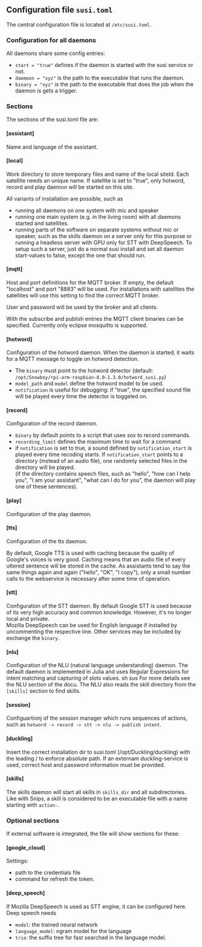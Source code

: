 ## Configuration file `susi.toml`

The central configuration file is located at `/etc/susi.toml`.

### Configuration for all daemons

All daemons share some config entries:

* `start = "true"` defines if the daemon
  is started with the susi service or not.
* `daemoon = "xyz"` is the path to the executable that runs the daemon.
* `binary = "xyz"` is the path to the executable that does the job when
  the daemon is gets a trigger.


### Sections

The sections of the susi.toml file are:

#### [assistant]
Name and language of the assistant.

#### [local]
Work directory to store temporary files and
name of the local siteId. Each satellite needs an unique name.
If satellite is set to "true", only hotword, record and play daemon will be started
on this site.

All variants of installation are possible, such as
* running all daemons
  on one system with mic and speaker
* running one main system (e.g. in the living room) with all daemons
  started and satellites.
* running parts of the software on separate systems without mic
  or speaker, such as the skills daemon on a server only for this
  purpose or running a headless server with GPU only for STT with
  DeepSpeech. To setup such a server, just do a normal susi install
  and set all daemon start-values to false, except the one that should run.

#### [mqtt]
Host and port definitions for the MQTT broker. If empty, the default
"localhost" and port "8883" will be used. For installations with satellites
the satellites will use this setting to find the correct MQTT broker.

User and password will be used by the broker and all clients.

With the subscribe and publish entries the MQTT client binaries can be specified.
Currently only eclipse mosquitto is supported.

#### [hotword]
Configuration of the hotword daemon.
When the daemon is started, it waits for a MQTT message to toggle on
hotword detection.
* The `binary` must  point to the hotword detector (default:
  `/opt/Snowboy/rpi-arm-raspbian-8.0-1.3.0/hotword_susi.py`)
* `model_path` and `model` define the hotword model to be used.
* `notification` is useful for debugging: if "true", the specified
  sound file will be played every time the detector is toggeled on.

#### [record]
Configuration of the record daemon.

* `binary` by default points to a script that uses sox to record commands.
* `recording_limit` defines the maximum time to wait for a command
* if `notification` is set to true, a sound defined by `notification_start`
  is played every time recoding starts. If `notification_start` points to
  a directory (instead of an audio file), one randomly selected files in the
  directory will be played.    
  (if the directory contains speech files, such as "hello", "how can I help you",
  "I am your assistant", "what can I do for you", the daemon will play
  one of these sentences).

#### [play]
Configuration of the play daemon.

#### [tts]
Configuration of the tts daemon.

By default, Google TTS is used with caching because the quality of Google's
voices is very good. Caching means that an audio file of every
uttered sentence will be stored in the cache. As assistants tend to say the same
things again and again ("hello", "OK", "I copy"), only a small number calls to the webservice
is necessary after some time of operation.

#### [stt]
Configuration of the STT daemon.
By default Google STT is used because of its very high accuracy and common
knowledge. However, it's no longer local and private.    
Mozilla DeepSpeech can be used for English language if installed by
uncommenting the respective line.
Other services may be included by exchange the `binary`.

#### [nlu]
Configuration of the NLU (natural language understanding) daemon.
The default daemon is implemented in Julia and uses Regular Expressions
for intent matching and capturing of slots values.
sh sus
For more details see the NLU section of the docu.
The NLU also reads the skill directory from the `[skills]` section to find
skills.


#### [session]
Configuartionj of the session manager which runs sequences of
actions, such as `hotword -> record -> stt -> nlu -> publish intent`.



#### [duckling]
Insert the correct installation dir to susi.toml
(/opt/Duckling/duckling) with the leading / to enforce
absolute path.
If an externam duckling-service is used, correct host and
password information must be provided.

#### [skills]
The skills daemon will start all skills in `skills_dir` and all subdirectories.
Like with Snips, a skill is considered to be an executable file with a
name starting with `action-`.


### Optional sections

If external software is integrated, the file will show sections for these:

#### [google_cloud]
Settings:
* path to the credentials file
* command for refresh the token.

#### [deep_speech]
If Mozilla DeepSpeech is used as STT engine, it can be configured here.
Deep speech needs
* `model`: the trained neural network
* `language_model`: ngram model for the language
* `trie`: the suffix tree for fast searched in the language model.
